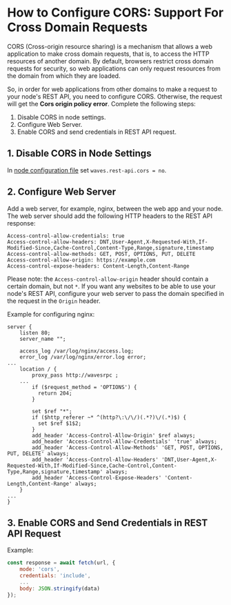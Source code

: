 # How to Configure CORS: Support For Cross Domain Requests

CORS (Cross-origin resource sharing) is a mechanism that allows a web application to make cross domain requests, that is, to access the HTTP resources of another domain. By default, browsers restrict cross domain requests for security, so web applications can only request resources from the domain from which they are loaded.

So, in order for web applications from other domains to make a request to your node's REST API, you need to configure CORS. Otherwise, the request will get the **Cors origin policy error**. Complete the following steps:

1. Disable CORS in node settings.
2. Configure Web Server.
3. Enable CORS and send credentials in REST API request.

## 1. Disable CORS in Node Settings

In [node configuration file](/en/waves-node/node-configuration) set `waves.rest-api.cors = no`.

## 2. Configure Web Server

Add a web server, for example, nginx, between the web app and your node. The web server should add the following HTTP headers to the REST API response:

```
Access-control-allow-credentials: true
Access-control-allow-headers: DNT,User-Agent,X-Requested-With,If-Modified-Since,Cache-Control,Content-Type,Range,signature,timestamp
Access-control-allow-methods: GET, POST, OPTIONS, PUT, DELETE
Access-control-allow-origin: https://example.com
Access-control-expose-headers: Content-Length,Content-Range
```

Please note: the `Access-control-allow-origin` header should contain a certain domain, but not `*`. If you want any websites to be able to use your node's REST API, configure your web server to pass the domain specified in the request in the `Origin` header.

Example for configuring nginx:

```
server {
    listen 80;
    server_name "";
 
    access_log /var/log/nginx/access.log;
    error_log /var/log/nginx/error.log error;
...
    location / {
        proxy_pass http://wavesrpc ;
    ...
        if ($request_method = 'OPTIONS') {
          return 204;
        }

        set $ref "*";
        if ($http_referer ~* ^(http?\:\/\/)(.*?)\/(.*)$) {
          set $ref $1$2;
        }
        add_header 'Access-Control-Allow-Origin' $ref always;
        add_header 'Access-Control-Allow-Credentials' 'true' always;
        add_header 'Access-Control-Allow-Methods' 'GET, POST, OPTIONS, PUT, DELETE' always;
        add_header 'Access-Control-Allow-Headers' 'DNT,User-Agent,X-Requested-With,If-Modified-Since,Cache-Control,Content-Type,Range,signature,timestamp' always;
        add_header 'Access-Control-Expose-Headers' 'Content-Length,Content-Range' always;
    }
...
}
```

## 3. Enable CORS and Send Credentials in REST API Request

Example:

```javascript
const response = await fetch(url, {
    mode: 'cors',
    credentials: 'include',
    ...
    body: JSON.stringify(data)
});
```
